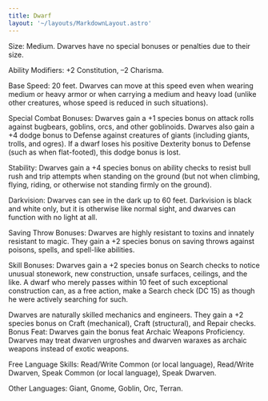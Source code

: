 ```yaml
---
title: Dwarf
layout: '~/layouts/MarkdownLayout.astro'
---
```

Size: Medium. Dwarves have no special bonuses or penalties due to their size.

Ability Modifiers: +2 Constitution, –2 Charisma.

Base Speed: 20 feet. Dwarves can move at this speed even when wearing medium
or heavy armor or when carrying a medium and heavy load (unlike other
creatures, whose speed is reduced in such situations).

Special Combat Bonuses: Dwarves gain a +1 species bonus on attack rolls
against bugbears, goblins, orcs, and other goblinoids. Dwarves also gain a +4
dodge bonus to Defense against creatures of giants (including giants, trolls,
and ogres). If a dwarf loses his positive Dexterity bonus to Defense (such as
when flat-footed), this dodge bonus is lost.

Stability: Dwarves gain a +4 species bonus on ability checks to resist bull
rush and trip attempts when standing on the ground (but not when climbing,
flying, riding, or otherwise not standing firmly on the ground).

Darkvision: Dwarves can see in the dark up to 60 feet. Darkvision is black and
white only, but it is otherwise like normal sight, and dwarves can function
with no light at all.

Saving Throw Bonuses: Dwarves are highly resistant to toxins and innately
resistant to magic. They gain a +2 species bonus on saving throws against
poisons, spells, and spell-like abilities.

Skill Bonuses: Dwarves gain a +2 species bonus on Search checks to notice
unusual stonework, new construction, unsafe surfaces, ceilings, and the like.
A dwarf who merely passes within 10 feet of such exceptional construction can,
as a free action, make a Search check (DC 15) as though he were actively
searching for such.

Dwarves are naturally skilled mechanics and engineers. They gain a +2 species
bonus on Craft (mechanical), Craft (structural), and Repair checks. Bonus
Feat: Dwarves gain the bonus feat Archaic Weapons Proficiency. Dwarves may
treat dwarven urgroshes and dwarven waraxes as archaic weapons instead of
exotic weapons.

Free Language Skills: Read/Write Common (or local language), Read/Write
Dwarven, Speak Common (or local language), Speak Dwarven.

Other Languages: Giant, Gnome, Goblin, Orc, Terran.

